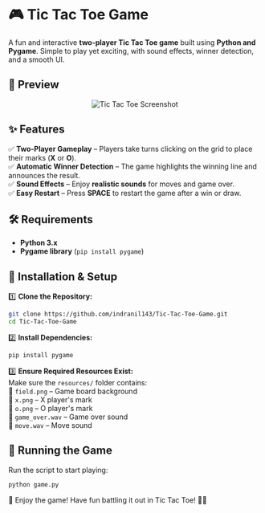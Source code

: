 # 🎮 Tic Tac Toe Game

A fun and interactive **two-player Tic Tac Toe game** built using **Python and Pygame**. Simple to play yet exciting, with sound effects, winner detection, and a smooth UI.

## 📸 Preview  
<p align="center">
  <img src="https://github.com/indranil143/Tic-Tac-Toe-Game/blob/main/ss.png" alt="Tic Tac Toe Screenshot">
</p>

## ✨ Features  
✅ **Two-Player Gameplay** – Players take turns clicking on the grid to place their marks (**X** or **O**).  
✅ **Automatic Winner Detection** – The game highlights the winning line and announces the result.  
✅ **Sound Effects** – Enjoy **realistic sounds** for moves and game over.  
✅ **Easy Restart** – Press **SPACE** to restart the game after a win or draw.  

## 🛠️ Requirements  
- **Python 3.x**  
- **Pygame library** (`pip install pygame`)  

## 🚀 Installation & Setup  

1️⃣ **Clone the Repository:**  
```bash
git clone https://github.com/indranil143/Tic-Tac-Toe-Game.git
cd Tic-Tac-Toe-Game
```

2️⃣ **Install Dependencies:**  
```bash
pip install pygame
```

3️⃣ **Ensure Required Resources Exist:**  
Make sure the `resources/` folder contains:  
📌 `field.png` – Game board background  
📌 `x.png` – X player's mark  
📌 `o.png` – O player's mark  
📌 `game_over.wav` – Game over sound  
📌 `move.wav` – Move sound  

## 🎲 Running the Game  
Run the script to start playing:  
```bash
python game.py
```

👾 Enjoy the game! Have fun battling it out in Tic Tac Toe! 🚀🎉
